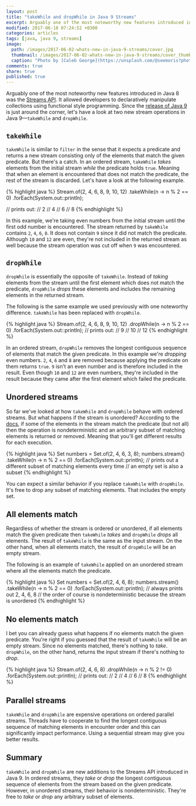 ```yaml
---
layout: post
title: "takeWhile and dropWhile in Java 9 Streams"
excerpt: Arguably one of the most noteworthy new features introduced in Java 8 was the Streams API. Java 9 offers two new stream operations—takeWhile and dropWhile.
modified: 2017-06-18 07:24:52 +0300
categories: articles
tags: [java, java 9, streams]
image:
  path: /images/2017-06-02-whats-new-in-java-9-streams/cover.jpg
  thumbnail: /images/2017-06-02-whats-new-in-java-9-streams/cover_thumb.jpg
  caption: "Photo by [Caleb George](https://unsplash.com/@seemoris?photo=zZzKLzKP24o)"
comments: true
share: true
published: true
---
```


Arguably one of the most noteworthy new features introduced in Java 8 was the [Streams API]({{site.url}}/articles/5-ways-to-create-a-stream-in-java-8/). It allowed developers to declaratively manipulate collections using functional style programming. Since the [release of Java 9](http://www.java9countdown.xyz/ "Countdown to Java 9 Release Date") is just around the corner, let's have a look at two new stream operations in Java 9—`takeWhile` and `dropWhile`.

## `takeWhile`

`takeWhile` is similar to `filter` in the sense that it expects a predicate and returns a new stream consisting only of the elements that match the given predicate. But there's a catch. In an ordered stream, `takeWhile` *takes* elements from the initial stream *while* the predicate holds `true`. Meaning that when an element is encountered that does not match the predicate, the rest of the stream is discarded. Let's have a look at the following example.

{% highlight java %}
Stream.of(2, 4, 6, 8, 9, 10, 12)
    .takeWhile(n -> n % 2 == 0)
    .forEach(System.out::println);

// prints out:
// 2
// 4
// 6
// 8
{% endhighlight %}

In this example, we're taking even numbers from the initial stream until the first odd number is encountered. The stream returned by `takeWhile` contains `2`, `4`, `6`, `8`. It does not contain `9` since it did not match the predicate. Although `10` and `12` are even, they're not included in the returned stream as well because the stream operation was cut off when `9` was encountered.

## `dropWhile`

`dropWhile` is essentially the opposite of `takeWhile`. Instead of *taking* elements from the stream until the first element which does not match the predicate, `dropWhile` *drops* these elements and includes the remaining elements in the returned stream.

The following is the same example we used previously with one noteworthy difference. `takeWhile` has been replaced with `dropWhile`.

{% highlight java %}
Stream.of(2, 4, 6, 8, 9, 10, 12)
    .dropWhile(n -> n % 2 == 0)
    .forEach(System.out::println);
// prints out:
// 9
// 10
// 12
{% endhighlight %}

In an ordered stream, `dropWhile` removes the longest contiguous sequence of elements that match the given predicate. In this example we're *dropping* even numbers. `2`, `4`, `6` and `8` are removed because applying the predicate on them returns `true`. `9` isn't an even number and is therefore included in the result. Even though `10` and `12` are even numbers, they're included in the result because they came after the first element which failed the predicate.

## Unordered streams

So far we've looked at how `takeWhile` and `dropWhile` behave with ordered streams. But what happens if the stream is unordered? According to the [docs](http://download.java.net/java/jdk9/docs/api/java/util/stream/Stream.html), if some of the elements in the stream match the predicate (but not all) then the operation is nondeterministic and an arbitrary subset of matching elements is returned or removed. Meaning that you'll get different results for each execution.

{% highlight java %}
Set<Integer> numbers = Set.of(2, 4, 6, 3, 8);
numbers.stream()
    .takeWhile(n -> n % 2 == 0)
    .forEach(System.out::println);
// prints out a different subset of matching elements every time
// an empty set is also a subset
{% endhighlight %}

You can expect a similar behavior if you replace `takeWhile` with `dropWhile`. It's free to drop any subset of matching elements. That includes the empty set.

## All elements match

Regardless of whether the stream is ordered or unordered, if all elements match the given predicate then `takeWhile` *takes* and `dropWhile` *drops* all elements. The result of `takeWhile` is the same as the input stream. On the other hand, when all elements match, the result of `dropWhile` will be an empty stream.

The following is an example of `takeWhile` applied on an unordered stream where all the elements match the predicate.

{% highlight java %}
Set<Integer> numbers = Set.of(2, 4, 6, 8);
numbers.stream()
    .takeWhile(n -> n % 2 == 0)
    .forEach(System.out::println);
// always prints out 2, 4, 6, 8
// the order of course is nondeterministic because the stream is unordered
{% endhighlight %}

## No elements match

I bet you can already guess what happens if no elements match the given predicate. You're right if you guessed that the result of `takeWhile` will be an empty stream. Since no elements matched, there's nothing to *take*. `dropWhile`, on the other hand, returns the input stream if there's nothing to *drop*.

{% highlight java %}
Stream.of(2, 4, 6, 8)
    .dropWhile(n -> n % 2 != 0)
    .forEach(System.out::println);
// prints out:
// 2
// 4
// 6
// 8
{% endhighlight %}

## Parallel streams

`takeWhile` and `dropWhile` are expensive operations on ordered parallel streams. Threads have to cooperate to find the longest contiguous sequence of matching elements in encounter order and this can significantly impact performance. Using a sequential stream may give you better results.

## Summary

`takeWhile` and `dropWhile` are new additions to the Streams API introduced in Java 9. In ordered streams, they *take* or *drop* the longest contiguous sequence of elements from the stream based on the given predicate. However, in unordered streams, their behavior is nondeterministic. They're free to *take* or *drop* any arbitrary subset of elements.
